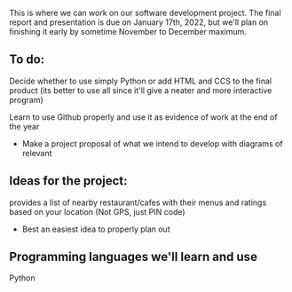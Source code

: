 This is where we can work on our software development project. The final report and presentation is due on January 17th, 2022, but we'll plan on finishing it early by sometime November to December maximum. 

## To do:

Decide whether to use simply Python or add HTML and CCS to the final product (its better to use all since it'll give a neater and more interactive program)

Learn to use Github properly and use it as evidence of work at the end of the year

+ Make a project proposal of what we intend to develop with diagrams of relevant



## Ideas for the project: 
provides a list of nearby restaurant/cafes with their menus and ratings based on your location (Not GPS, just PIN code) 
+ Best an easiest idea to properly plan out

## Programming languages we'll learn and use
Python
